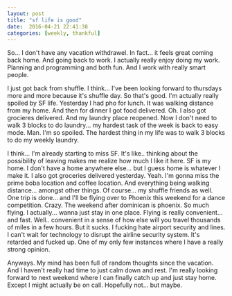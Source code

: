 ```yaml
---
layout: post
title: "sf life is good"
date:  2016-04-21 22:41:38
categories: [weekly, thankful]
---
```

So... I don't have any vacation withdrawel. In fact... it feels great coming back home. And going back to work. I actually really enjoy doing my work. Planning and programming and both fun. And I work with really smart people.

I just got back from shuffle. I think... I've been looking forward to thursdays more and more because it's shuffle day. So that's good. I'm actually really spoiled by SF life. Yesterday I had pho for lunch. It was walking distance from my home. And then for dinner I got food delivered. Oh. I also got grocieres delivered. And my laundry place reopened. Now I don't need to walk 3 blocks to do laundry... my hardest task of the week is back to easy mode. Man. I'm so spoiled. The hardest thing in my life was to walk 3 blocks to do my weekly laundry.

I think... I'm already starting to miss SF. It's like.. thinking about the possibility of leaving makes me realize how much I like it here. SF is my home. I don't have a home anywhere else... but I guess home is whatever I make it. I also got groceries delivered yesterday. Yeah. I'm gonna miss the prime boba location and coffee location. And everything being walking distance... amongst other things. Of course... my shuffle friends as well. One trip is done... and I'll be flying over to Phoenix this weekend for a dance competition. Crazy. The weekend after dominican is phoenix. So much flying. I actually... wanna just stay in one place. Flying is really convenient... and fast. Well.. convenient in a sense of how else will you travel thousands of miles in a few hours. But it sucks. I fucking hate airport security and lines. I can't wait for technology to disrupt the airline security system. It's retarded and fucked up. One of my only few instances where I have a really strong opinion.

Anyways. My mind has been full of random thoughts since the vacation. And I haven't really had time to just calm down and rest. I'm really looking forward to next weekend where I can finally catch up and just stay home. Except I might actually be on call. Hopefully not... but maybe.
